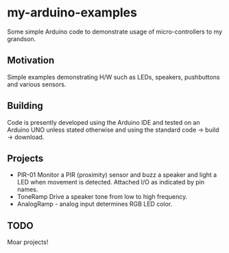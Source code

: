 # my-arduino-examples

Some simple Arduino code to demonstrate usage of micro-controllers to
my grandson.

## Motivation

Simple examples demonstrating H/W such as LEDs, speakers, pushbuttons and various sensors.

## Building

Code is presently developed using the Arduino IDE and tested on an Arduino UNO unless
stated otherwise and using the standard code -> build -> download.

## Projects

* PIR-01 Monitor a PIR (proximity) sensor and buzz a speaker and light a LED when movement is detected. Attached I/O as indicated by pin names.
* ToneRamp Drive a speaker tone from low to high frequency.
* AnalogRamp - analog input determines RGB LED color.


## TODO

Moar projects!
